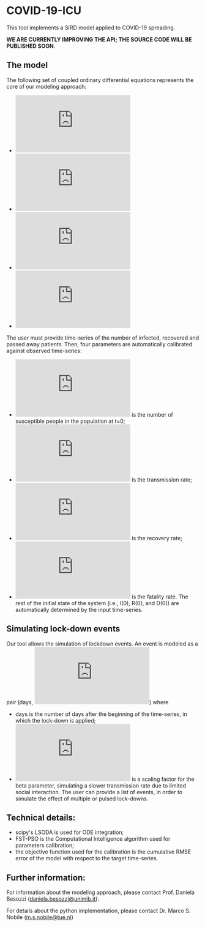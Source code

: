 # COVID-19-ICU

This tool implements a SIRD model applied to COVID-19 spreading. 

**WE ARE CURRENTLY IMPROVING THE API; THE SOURCE CODE WILL BE PUBLISHED SOON**.

## The model

The following set of coupled ordinary differential equations represents the core of our modeling approach:
- ![alt text](https://latex.codecogs.com/gif.latex?%5Cdot%20S%20%3D%20-%5Cbeta%20%5Ccdot%20S%20%5Ccdot%20I "dS/dt = -beta*S*I")
- ![alt text](https://latex.codecogs.com/gif.latex?%5Cdot%20I%20%3D%20%5Cbeta%20%5Ccdot%20S%20%5Ccdot%20I%20-%20%5Cgamma%20%5Ccdot%20I%20-%20%5Cdelta%20%5Ccdot%20I "dI/dt = beta*S*I - gamma*I - delta*I")
- ![alt text](https://latex.codecogs.com/gif.latex?%5Cdot%20R%20%3D%20-%5Cgamma%20%5Ccdot%20I "dR/dt=delta*I")
- ![alt text](https://latex.codecogs.com/gif.latex?%5Cdot%20D%20%3D%20-%5Cdelta%20%5Ccdot%20I "dD/dt=delta*I")

The user must provide time-series of the number of infected, recovered and passed away patients. Then, four parameters are automatically calibrated against observed time-series:
- ![alt text](https://latex.codecogs.com/gif.latex?%5Csmall%20S%280%29 "S(0)") is the number of susceptible people in the population at t=0;
- ![alt text](https://latex.codecogs.com/gif.latex?%5Csmall%20%5Cbeta "beta") is the transmission rate;
- ![alt text](https://latex.codecogs.com/gif.latex?%5Csmall%20%5Cgamma "gamma") is the recovery rate;
- ![alt text](https://latex.codecogs.com/gif.latex?%5Csmall%20%5Cdelta "delta") is the fatality rate.
The rest of the initial state of the system (i.e., I(0), R(0), and D(0)) are automatically determined by the input time-series.

## Simulating lock-down events

Our tool allows the simulation of lockdown events. An event is modeled as a pair (days, ![alt text](https://latex.codecogs.com/gif.latex?%5Csmall%20%5Calpha "alpha")) where
- days is the number of days after the beginning of the time-series, in which the lock-down is applied;
- ![alt text](https://latex.codecogs.com/gif.latex?%5Csmall%20%5Calpha "alpha") is a scaling factor for the beta parameter, simulating a slower transmission rate due to limited social interaction.
The user can provide a list of events, in order to simulate the effect of multiple or pulsed lock-downs.

## Technical details:
- scipy's LSODA is used for ODE integration; 
- FST-PSO is the Computational Intelligence algorithm used for parameters calibration;
- the objective function used for the calibration is the cumulative RMSE error of the model with respect to the target time-series.

## Further information:

For information about the modeling approach, please contact Prof. Daniela Besozzi (daniela.besozzi@unimib.it).

For details about the python implementation, please contact Dr. Marco S. Nobile (m.s.nobile@tue.nl)


